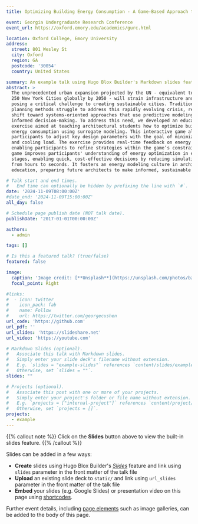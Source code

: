 ```yaml
---
title: Optimizing Building Energy Consumption - A Game-Based Approach to Teaching Surrogate Modeling

event: Georgia Undergraduate Research Conference
event_url: https://oxford.emory.edu/academics/gurc.html

location: Oxford College, Emory University
address:
  street: 801 Wesley St
  city: Oxford
  region: GA
  postcode: '30054'
  country: United States

summary: An example talk using Hugo Blox Builder's Markdown slides feature.
abstract: >
  The unprecedented urban expansion projected by the UN - equivalent to adding
  250 New York Cities globally by 2050 - will strain infrastructure and resources,
  posing a critical challenge to creating sustainable cities. Traditional urban
  planning methods struggle to address this rapidly evolving crisis, requiring a
  shift toward systems-oriented approaches that use predictive modeling for fast,
  informed decision-making. To address this need, we developed an educational
  exercise aimed at teaching architectural students how to optimize building
  energy consumption using surrogate modeling. This interactive game allows
  participants to adjust key design parameters with the goal of minimizing heating
  and cooling load. The exercise provides real-time feedback on energy performance,
  enabling participants to refine strategies within the game’s constraints. The
  game improves participants' understanding of energy optimization in early design
  stages, enabling quick, cost-effective decisions by reducing simulation times
  from hours to seconds. It fosters an energy modeling culture in architectural
  education, preparing future architects to make informed, sustainable design choices.

# Talk start and end times.
#   End time can optionally be hidden by prefixing the line with `#`.
date: '2024-11-09T08:00:00Z'
#date_end: '2024-11-09T15:00:00Z'
all_day: false

# Schedule page publish date (NOT talk date).
publishDate: '2017-01-01T00:00:00Z'

authors:
  - admin

tags: []

# Is this a featured talk? (true/false)
featured: false

image:
  caption: 'Image credit: [**Unsplash**](https://unsplash.com/photos/bzdhc5b3Bxs)'
  focal_point: Right

#links:
#  - icon: twitter
#    icon_pack: fab
#    name: Follow
#    url: https://twitter.com/georgecushen
url_code: 'https://github.com'
url_pdf: ''
url_slides: 'https://slideshare.net'
url_video: 'https://youtube.com'

# Markdown Slides (optional).
#   Associate this talk with Markdown slides.
#   Simply enter your slide deck's filename without extension.
#   E.g. `slides = "example-slides"` references `content/slides/example-slides.md`.
#   Otherwise, set `slides = ""`.
slides: ""

# Projects (optional).
#   Associate this post with one or more of your projects.
#   Simply enter your project's folder or file name without extension.
#   E.g. `projects = ["internal-project"]` references `content/project/deep-learning/index.md`.
#   Otherwise, set `projects = []`.
projects:
  - example
---
```


{{% callout note %}}
Click on the **Slides** button above to view the built-in slides feature.
{{% /callout %}}

Slides can be added in a few ways:

- **Create** slides using Hugo Blox Builder's [_Slides_](https://docs.hugoblox.com/reference/content-types/) feature and link using `slides` parameter in the front matter of the talk file
- **Upload** an existing slide deck to `static/` and link using `url_slides` parameter in the front matter of the talk file
- **Embed** your slides (e.g. Google Slides) or presentation video on this page using [shortcodes](https://docs.hugoblox.com/reference/markdown/).

Further event details, including [page elements](https://docs.hugoblox.com/reference/markdown/) such as image galleries, can be added to the body of this page.
